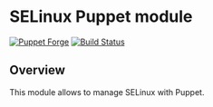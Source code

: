 SELinux Puppet module
======================

[![Puppet Forge](http://img.shields.io/puppetforge/v/camptocamp/selinux.svg)](https://forge.puppetlabs.com/camptocamp/selinux)
[![Build Status](https://img.shields.io/travis/camptocamp/puppet-selinux/master.svg)](https://travis-ci.org/camptocamp/puppet-selinux)

Overview
--------

This module allows to manage SELinux with Puppet.

